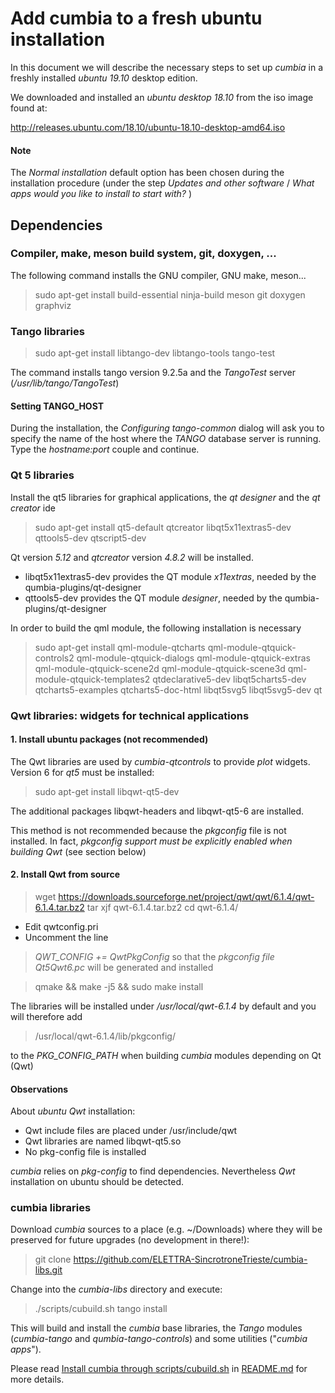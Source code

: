 # Add cumbia to a fresh ubuntu installation

In this document we will describe the necessary steps to set up *cumbia* in a freshly installed *ubuntu 19.10* desktop edition.

We downloaded and installed an *ubuntu desktop 18.10* from the iso image found at:

http://releases.ubuntu.com/18.10/ubuntu-18.10-desktop-amd64.iso

#### Note
The *Normal installation* default option has been chosen during the installation procedure
(under the step *Updates and other software* / *What apps would you like to install to start with?* )

## Dependencies

### Compiler, make, meson build system, git, doxygen, ... 

The following command installs the GNU compiler, GNU make, meson...

> sudo apt-get install  build-essential  ninja-build  meson  git  doxygen graphviz

### Tango libraries

> sudo apt-get install libtango-dev libtango-tools tango-test

The command installs tango version 9.2.5a and the *TangoTest* server (*/usr/lib/tango/TangoTest*)

#### Setting TANGO_HOST
During the installation, the *Configuring tango-common* dialog will ask you to specify the name of the host where the *TANGO* database server is running.
Type the *hostname:port* couple and continue.

### Qt 5 libraries

Install the qt5 libraries for graphical applications, the *qt designer* and the *qt creator* ide

> sudo apt-get install qt5-default qtcreator libqt5x11extras5-dev qttools5-dev qtscript5-dev

Qt version *5.12* and *qtcreator* version *4.8.2* will be installed.

- libqt5x11extras5-dev provides the QT module *x11extras*, needed by the qumbia-plugins/qt-designer
- qttools5-dev provides the QT module *designer*, needed by the qumbia-plugins/qt-designer

In order to build the qml module, the following installation is necessary

> sudo apt-get install qml-module-qtcharts qml-module-qtquick-controls2 qml-module-qtquick-dialogs qml-module-qtquick-extras qml-module-qtquick-scene2d qml-module-qtquick-scene3d qml-module-qtquick-templates2  qtdeclarative5-dev libqt5charts5-dev qtcharts5-examples qtcharts5-doc-html libqt5svg5  libqt5svg5-dev qt

### Qwt libraries: widgets for technical applications

#### 1. Install ubuntu packages (not recommended)

The Qwt libraries are used by *cumbia-qtcontrols* to provide *plot* widgets. Version 6 for *qt5* must be installed:

> sudo apt-get install libqwt-qt5-dev

The additional packages libqwt-headers and libqwt-qt5-6 are installed.

This method is not recommended because the *pkgconfig* file is not installed. 
In fact, *pkgconfig support must be explicitly enabled when building Qwt* (see section below)

#### 2. Install Qwt from source

> wget https://downloads.sourceforge.net/project/qwt/qwt/6.1.4/qwt-6.1.4.tar.bz2
> tar xjf qwt-6.1.4.tar.bz2
> cd qwt-6.1.4/

- Edit qwtconfig.pri
- Uncomment the line 
> *QWT_CONFIG     += QwtPkgConfig*
  so that the *pkgconfig file Qt5Qwt6.pc* will be generated and installed
  
> qmake && make -j5 && sudo make install

The libraries will be installed under */usr/local/qwt-6.1.4* by default and you will therefore add

> /usr/local/qwt-6.1.4/lib/pkgconfig/

to the *PKG_CONFIG_PATH* when building *cumbia* modules depending on Qt (Qwt)


#### Observations 

About *ubuntu Qwt* installation:

- Qwt include files are placed under /usr/include/qwt
- Qwt libraries are named libqwt-qt5.so
- No pkg-config file is installed

*cumbia* relies on *pkg-config* to find dependencies. Nevertheless *Qwt* installation on ubuntu should be detected.


### cumbia libraries

Download *cumbia* sources to a place (e.g. ~/Downloads) where they will be preserved for future upgrades (no development in there!):

> git clone  https://github.com/ELETTRA-SincrotroneTrieste/cumbia-libs.git

Change into the *cumbia-libs* directory and execute:

> ./scripts/cubuild.sh  tango install 

This will build and install the *cumbia* base libraries, the *Tango* modules (*cumbia-tango* and *qumbia-tango-controls*) and some 
utilities ("<em>cumbia apps</em>").

Please read <a href="README.md#install-cumbia-through-scriptscubuildsh">Install cumbia through scripts/cubuild.sh</a> 
in <a href="README.md">README.md</a> for more details.






